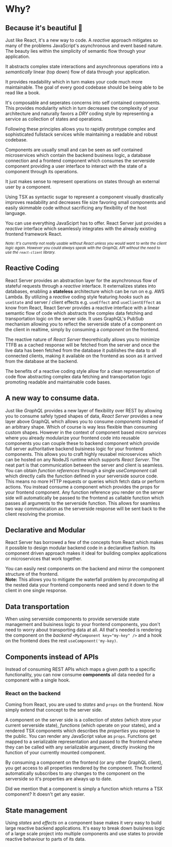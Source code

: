 # Why?

## Because it's beautiful 🥰

Just like React, it's a new way to code. A _reactive_ approach mitigates so many of the problems JavaScript's asynchronous and event based nature. The beauty lies within the simplicity of semantic flow through your application.

It abstracts complex state interactions and asynchronous operations into a _semantically_ linear (top down) flow of data through your application.

It provides readability which in turn makes your code much more maintainable. The goal of every good codebase should be being able to be read like a book.

It's composable and seperates concerns into self contained components. This provides modularity which in turn decreases the complexity of your architecture and naturally favors a _DRY_ coding style by representing a service as collection of states and operations.

Following these principles allows you to rapidly prototype complex and sophisticated fullstack services while maintaining a readable and robust codebase.

Components are usually small and can be seen as self contained microservices which contain the backend business logic, a database connection and a frontend component which consumes the serverside component providing a user interface to interact with the state of a component through its operations.

It just makes sense to represent operations on states through an external user by a component.

Using TSX as syntactic sugar to represent a component visually drastically improves readability and decreases file size favoring small components and easily skimmable code without sacrificing any flexibility of the host language.

You can use everything JavaSciprt has to offer. React Server just provides a _reactive_ interface which seamlessly integrates with the already existing frontend framework React.

<sub>_Note: It's currently not really usable without React unless you would want to write the client logic again. However you could always speak with the GraphQL API without the need to use the `react-client` library._</sub>

## Reactive Coding

React Server provides an abstraction layer for the asynchronous flow of stateful requests through a _reactive_ interface. It externalizes states into databases, enabling a **stateless** architecture which can be run on e.g. AWS Lambda.
By utilizing a _reactive_ coding style featuring _hooks_ such as `useState` and server / client effects e.g. `useEffect` and `useClientEffect` as know from React, React Server provides a reactive interface with a linear semantic flow of code which abstracts the complex data fetching and transportation logic on the server side. It uses GraphQL's PubSub mechanism allowing you to reflect the serverside state of a component on the client in realtime, simply by consuming a _component_ on the frontend.

The reactive nature of _React Server_ theorethically allows you to minimize TTFB as a cached response will be fetched from the server and once the live data has been fetched from the database it publishes the data to all connected clients, making it available on the frontend as soon as it arrived from the database at the backend.

The benefits of a reactive coding style allow for a clean representation of code flow abstracting complex data fetching and transportation logic promoting readable and maintainable code bases.

## A new way to consume data.

Just like _GraphQL_ provides a new layer of flexibility over REST by allowing you to consume safely typed shapes of data, _React Server_ provides a new layer above GraphQL which allows you to consume _components_ instead of an arbitrary shape. Which of course is way less flexible than consuming custom shapes. However in the context of component based _micro services_ where you already modularize your frontend code into reusable components you can couple these to backend component which provide full server authoritative backend buisiness logic for your frontend components. This allows you to craft highly reusabel microservices which can be hosted on any NodeJS runtime which supports _React Server_. The neat part is that communication between the server and client is seamless. You can obtain _function references_ through a single _useComponent_ call which directly calls the function defined in your serverside source code. This means no more HTTP requests or queries which fetch data or perform actions. You instead consume a component which provides the props for your frontend component. Any function reference you render on the server side will automatically be passed to the frontend as callable function which passes all arguments to the serverside function. This allows for seamless two way communication as the serverside response will be sent back to the client resolving the promise.

## Declarative and Modular

React Server has borrowed a few of the concepts from React which makes it possible to design modular backend code in a declarative fashion. Its component driven approach makes it ideal for building complex applications or microservices that work together.

You can easily nest components on the backend and mirror the component structure of the frontend.  
**Note:** This allows you to mitigate the waterfall problem by _precomputing_ all the nested data your frontend components need and send it down to the client in one single response.

## Data transportation

When using serverside components to provide serverside state management and buisiness logic to your frontend components, you don't need to worry about transporting data at all. All that's needed is rendering the component on the _backend_ `<MyComponent key="my-key" />` and a hook on the frontend does the rest `useComponent('my-key)`.

## Components instead of APIs

Instead of consuming REST APIs which maps a given _path_ to a specific functionality, you can now consume **components** all data needed for a component with a single hook.

### React on the backend

Coming from React, you are used to _states_ and `props` on the frontend. Now simply extend that concept to the server side.

A component on the server side is a collection of _states_ (which store your current serverside state), _functions_ (which operate on your states), and a rendered TSX components which describes the _properties_ you expose to the public. You can render any JavaScript value as `props`. Functions get mapped to a serializable representation and passed to the frontend where they can be called with any serializable argument, directly invoking the function of your currently mounted component.

By consuming a component on the frontend (or any other GraphQL client), you get access to all properties rendered by the component. The frontend automatically subscribes to any changes to the component on the serverside so it's properties are always up to date.

Did we mention that a component is simply a function which returns a TSX component? It doesn't get any easier.

## State management

Using _states_ and _effects_ on a component base makes it very easy to build large reactive backend applications. It's easy to break down buisiness logic of a large scale project into multiple components and use states to provide reactive behaviour to parts of its data.

